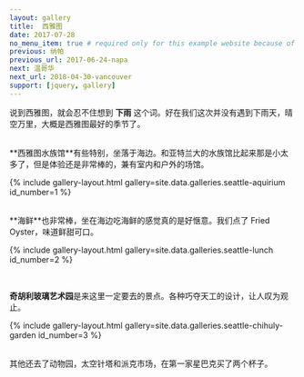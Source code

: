 ```yaml
---
layout: gallery
title:  西雅图
date: 2017-07-28
no_menu_item: true # required only for this example website because of menu construction
previous: 纳帕
previous_url: 2017-06-24-napa
next: 温哥华
next_url: 2018-04-30-vancouver
support: [jquery, gallery]
---
```


说到西雅图，就会忍不住想到 **下雨** 这个词。好在我们这次并没有遇到下雨天，晴空万里，大概是西雅图最好的季节了。

<br>
**西雅图水族馆**有些特别，坐落于海边。和亚特兰大的水族馆比起来那是小太多了，但是体验还是非常棒的，兼有室内和户外的场馆。

{% include gallery-layout.html gallery=site.data.galleries.seattle-aquirium id_number=1 %}

<br>
**海鲜**也非常棒，坐在海边吃海鲜的感觉真的是好惬意。我们点了 Fried Oyster，味道鲜甜可口。

{% include gallery-layout.html gallery=site.data.galleries.seattle-lunch id_number=2 %}

<br>

**奇胡利玻璃艺术园**是来这里一定要去的景点。各种巧夺天工的设计，让人叹为观止。

{% include gallery-layout.html gallery=site.data.galleries.seattle-chihuly-garden id_number=3 %}

<br>
其他还去了动物园，太空针塔和派克市场，在第一家星巴克买了两个杯子。

